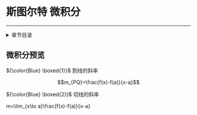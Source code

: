 # 斯图尔特 微积分

---  
<details>
<summary>章节目录</summary>

[[toc]]

</details>

## 微积分预览

${\color{Blue} \boxed{1}}$ 割线的斜率

$$m_{PQ}=\frac{f(x)-f(a)}{x-a}$$

${\color{Blue} \boxed{2}}$ 切线的斜率

m=\lim_{x\to a}\frac{f(x)-f(a)}{x-a}